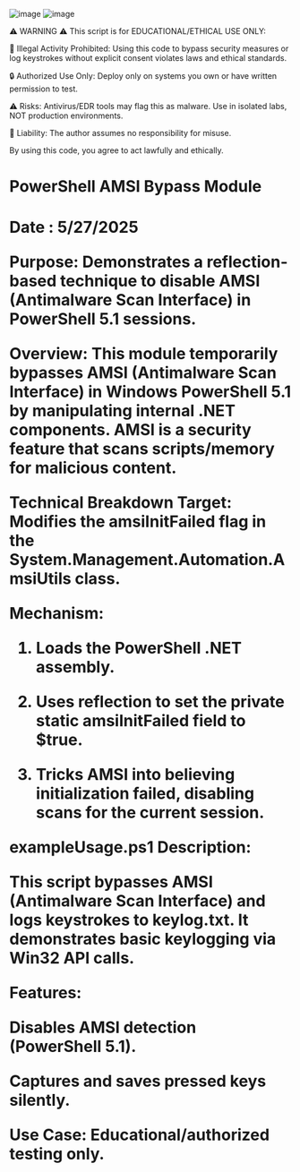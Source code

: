 ![image](https://github.com/user-attachments/assets/94c32cf6-7c1e-448e-a61c-a7544bb0f159)
![image](https://github.com/user-attachments/assets/0a2e9604-e8c3-4719-8d23-25d74d232d8e)


⚠️ WARNING ⚠️
This script is for EDUCATIONAL/ETHICAL USE ONLY:

🚫 Illegal Activity Prohibited: Using this code to bypass security measures or log keystrokes without explicit consent violates laws and ethical standards.

🔒 Authorized Use Only: Deploy only on systems you own or have written permission to test.

⚠️ Risks: Antivirus/EDR tools may flag this as malware. Use in isolated labs, NOT production environments.

🛑 Liability: The author assumes no responsibility for misuse.

By using this code, you agree to act lawfully and ethically.




<h1>PowerShell AMSI Bypass Module<h1>

Date : 5/27/2025

Purpose: Demonstrates a reflection-based technique to disable AMSI (Antimalware Scan Interface) in PowerShell 5.1 sessions.

Overview:
This module temporarily bypasses AMSI (Antimalware Scan Interface) in Windows PowerShell 5.1 by 
manipulating internal .NET components. AMSI is a security feature that scans scripts/memory for malicious content.


Technical Breakdown
Target: Modifies the amsiInitFailed flag in the System.Management.Automation.AmsiUtils class.

Mechanism:

1. Loads the PowerShell .NET assembly.

2. Uses reflection to set the private static amsiInitFailed field to $true.

3. Tricks AMSI into believing initialization failed, disabling scans for the current session.


exampleUsage.ps1 Description:

This script bypasses AMSI (Antimalware Scan Interface) and logs keystrokes to keylog.txt. It demonstrates basic keylogging via Win32 API calls.

Features:

Disables AMSI detection (PowerShell 5.1).

Captures and saves pressed keys silently.

Use Case: Educational/authorized testing only.
